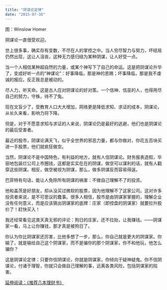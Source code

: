 ```yaml
---
title: "阴谋论定律"
date: "2015-07-16"
---
```


图：Winslow Homer

阴谋论一直很受欢迎。

世上很多事，确实存有变数，不尽在人的掌控之中。当人穷尽智力与努力，坏结局仍然出现，这让人沮丧，这种无力感归结为某种阴谋，让人好受一点。

当一个人相信某种超自然的力量，或某个神写下了自己的命运。这是把阴谋论升华了，变成好听一点的“神谋论”：好事降临，那是神的恩赐；坏事降临，那是我不虔诚的报应。反正我总是被动的。

尽人力，听天命。这是古人应对阴谋论的好对策。一个信神、信巫的人，也得用尽自己的努力，守株，待不了兔。

现在文盲少了，受教育人口大大增加，网络更是降低求知、求证的成本，阴谋论，从长久来看，影响力将下降。

但是，对于不愿意求知与求证的人来说，阴谋论仍是最好的逃避，他们也是阴谋论的最后受害者。

最近的股市，阴谋论满天飞，似乎全世界的邪恶力量，都与你做对，你花五百块买进一手股票，他们就疯狂做空。

当然，阴谋论不是中国特色，有利益的地方，就有人信阴谋论。财务报表造假，华丽地包装烂公司上市圈钱，这都是实实在在的阴谋，做空可以谋利的话，就有人戳穿这些阴谋。相反，做空被视为阴谋，那么，做多阴谋反而容易得逞。

巴菲特有句话，能让人免除所有阴谋的祸害：不做自己理解不了的投资。

他和盖茨是好朋友，却从没买过微软的股票，因为他理解不了这家公司。这对许多投资者来说，是不可思议的蠢事。很多人相信，股市是由阴谋家掌握的，理解企业没有任何意义，而是应该猜出阴谋家的底牌：庄家（即控盘的阴谋家）就要拉升股价了！赶快买入！

我还经常看见这类天真无邪的评论：狗日的庄家，还不拉抬，让我赚钱。——阴谋家一看，马上让你赚钱，那才真是被狗日了。

你认为你比阴谋家还厉害，比他多想了一步，那么，你自己就是更大的阴谋家。你输了，就是输给自己这个阴谋家，而不是骗你的那个阴谋家，你不和他玩，他怎么骗你？

这是阴谋论定律：只要你信阴谋论，你就是阴谋家，你倾向于疑神疑鬼。你不信阴谋论，付诸于理智，你就只会做自己理解的事，远离各类风险，包括阴谋家的陷害。

[延伸阅读：《推荐几本理财书》](http://mp.weixin.qq.com/s?__biz=MjM5NDU0Mjk2MQ==&mid=206693611&idx=1&sn=dd44619063a76a6c997c218091bdaadd&scene=21#wechat_redirect)
